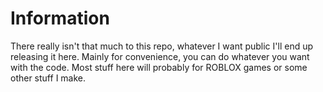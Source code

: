 # Information
There really isn't that much to this repo, whatever I want public I'll end up releasing it here. Mainly for convenience, you can do whatever you want with the code. Most stuff here will probably for ROBLOX games or some other stuff I make.
